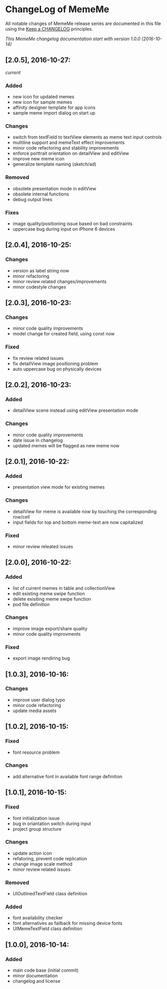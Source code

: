 # ChangeLog of MemeMe

All notable changes of MemeMe release series are documented in this file using the [Keep a CHANGELOG](http://keepachangelog.com/) principles.

_This MemeMe changelog documentation start with version 1.0.0 (2016-10-14)_

## [2.0.5], 2016-10-27:
_current_

### Added

* new icon for updated memes
* new icon for sample memes
* affinity designer template for app icons
* sample meme import dialog on start up

### Changes

* switch from textField to textView elements as meme text input controls
* multiline support and memeText effect improvements
* minor code refactoring and stability improvements
* enforce porttrait orientation on detailView and editView
* improve new meme icon
* generalize template naming (sketch/ad)

### Removed

* obsolete presentation mode in editView
* obsolete internal functions
* debug output lines

### Fixes

* image quality/positioning issue based on bad constraints
* uppercase bug during input on iPhone 6 devices


## [2.0.4], 2016-10-25:

### Changes

* version as label string now
* minor refactoring
* minor review related changes/improvements
* minor codestyle changes


## [2.0.3], 2016-10-23:

### Changes

* minor code quality improvements
* model change for created field, using const now

### Fixed

* fix review related issues
* fix detailView image positioning problem
* auto uppercase bug on physically devices


## [2.0.2], 2016-10-23:

### Added

* detailView scene instead using editView presentation mode

### Changes

* minor code quality improvements
* date issue in changelog
* updated memes will be flagged as new meme now


## [2.0.1], 2016-10-22:

### Added

* presentation view mode for existing memes

### Changes

* detailView for meme is available now by touching the corresponding row/cell
* input fields for top and bottom meme-text are now capitalized

### Fixed

* minor review releated issues


## [2.0.0], 2016-10-22:

### Added

* list of current memes in table and collectionView
* edit existing meme swipe function
* delete exisiting meme swipe function
* pod file definition

### Changes

* improve image export/share quality
* minor code quality improvments

### Fixed

* export image rendiring bug


## [1.0.3], 2016-10-16:

### Changes

* improve user dialog typo
* minor code refactoring
* update media assets


## [1.0.2], 2016-10-15:

### Fixed

* font resource problem

### Changes

* add alternative font in available font range definition


## [1.0.1], 2016-10-15:

### Fixed

* font initialization issue
* bug in oriantation switch during input
* project group structure

### Changes

* update action icon
* refatoring, prevent code replication
* change image scale method
* minor review related issues

### Removed

* UIOutlinedTextField class definition

### Added

* font availability checker
* font alternatives as failback for missing device fonts
* UIMemeTextField class definition

## [1.0.0], 2016-10-14:

### Added

* main code base (initial commit)
* minor documentation
* changelog and license
